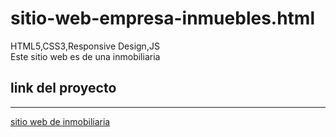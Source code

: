 # sitio-web-empresa-inmuebles.html
HTML5,CSS3,Responsive Design,JS <br>
Este sitio web es de una inmobiliaria




 ## link del proyecto
 ------
 
 <a href="https://xbernardoalvez66.github.io/sitio-web-empresa-inmuebles.html/sitio-web-de-empresa-inmuebles-html/index.html">sitio web de inmobiliaria</a>
